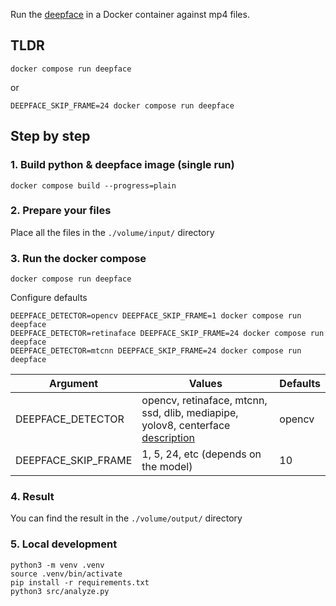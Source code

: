 Run the [deepface](https://github.com/serengil/deepface/) in a Docker container against mp4 files.

## TLDR
```
docker compose run deepface
```
or
```
DEEPFACE_SKIP_FRAME=24 docker compose run deepface
```

## Step by step
### 1. Build python & deepface image (single run)
```
docker compose build --progress=plain
```

### 2. Prepare your files
Place all the files in the ```./volume/input/``` directory

### 3. Run the docker compose
```
docker compose run deepface
```
Configure defaults
```
DEEPFACE_DETECTOR=opencv DEEPFACE_SKIP_FRAME=1 docker compose run deepface
DEEPFACE_DETECTOR=retinaface DEEPFACE_SKIP_FRAME=24 docker compose run deepface
DEEPFACE_DETECTOR=mtcnn DEEPFACE_SKIP_FRAME=24 docker compose run deepface
```
| Argument    | Values | Defaults |
| -------- | ------- |------- |
| DEEPFACE_DETECTOR  | opencv, retinaface, mtcnn, ssd, dlib, mediapipe, yolov8, centerface [description](https://github.com/serengil/deepface#:~:text=its%20tutorial.-,Face%20Detection%20and%20Alignment,-%2D%20Demo)   |   opencv
| DEEPFACE_SKIP_FRAME | 1, 5, 24, etc (depends on the model)     |  10

### 4. Result
You can find the result in the ```./volume/output/``` directory

### 5. Local development
```
python3 -m venv .venv
source .venv/bin/activate
pip install -r requirements.txt
python3 src/analyze.py
```
